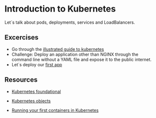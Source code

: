 # Introduction to Kubernetes

Let´s talk about pods, deployments, services and LoadBalancers.

## Excercises

- Go through the [illustrated guide to kubernetes](https://deis.com/blog/2016/kubernetes-illustrated-guide/)
- Challenge: Deploy an application other than NGINX through the command line without a YAML file and expose it to the public internet.
- Let´s deploy our [first app](lesson1.md)


## Resources

- [Kubernetes foundational](https://kubernetes.io/docs/user-journeys/users/application-developer/foundational)
- [Kubernetes objects](https://kubernetes.io/docs/concepts/overview/working-with-objects/kubernetes-objects/)

- [Running your first containers in Kubernetes](https://github.com/kubernetes/kubernetes/blob/master/examples/simple-nginx.md)